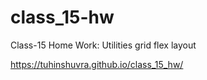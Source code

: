 # class_15-hw
Class-15 Home Work: Utilities grid flex layout

https://tuhinshuvra.github.io/class_15_hw/
